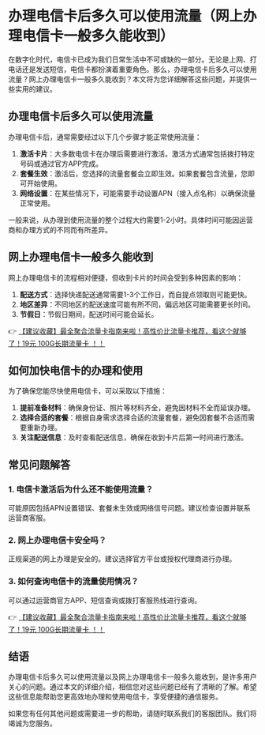 # 办理电信卡后多久可以使用流量（网上办理电信卡一般多久能收到）

在数字化时代，电信卡已成为我们日常生活中不可或缺的一部分。无论是上网、打电话还是发送短信，电信卡都扮演着重要角色。那么，办理电信卡后多久可以使用流量？网上办理电信卡一般多久能收到？本文将为您详细解答这些问题，并提供一些实用的建议。

## 办理电信卡后多久可以使用流量

办理电信卡后，通常需要经过以下几个步骤才能正常使用流量：

1. **激活卡片**：大多数电信卡在办理后需要进行激活。激活方式通常包括拨打特定号码或通过官方APP完成。
2. **套餐生效**：激活后，您选择的流量套餐会立即生效。如果套餐包含流量，您即可开始使用。
3. **网络设置**：在某些情况下，可能需要手动设置APN（接入点名称）以确保流量正常使用。

一般来说，从办理到使用流量的整个过程大约需要1-2小时。具体时间可能因运营商和办理方式的不同而有所差异。

## 网上办理电信卡一般多久能收到

网上办理电信卡的流程相对便捷，但收到卡片的时间会受到多种因素的影响：

1. **配送方式**：选择快递配送通常需要1-3个工作日，而自提点领取则可能更快。
2. **地区差异**：不同地区的配送速度可能有所不同，偏远地区可能需要更长时间。
3. **节假日**：节假日期间，配送时间可能会延长。

👉 [【建议收藏】最全聚合流量卡指南来啦！高性价比流量卡推荐，看这个就够了！19元 100G长期流量卡 ！！](https://bit.ly/Liuliangka)

## 如何加快电信卡的办理和使用

为了确保您能尽快使用电信卡，可以采取以下措施：

1. **提前准备材料**：确保身份证、照片等材料齐全，避免因材料不全而延误办理。
2. **选择合适的套餐**：根据自身需求选择合适的流量套餐，避免因套餐不合适而需要重新办理。
3. **关注配送信息**：及时查看配送信息，确保在收到卡片后第一时间进行激活。

## 常见问题解答

### 1. 电信卡激活后为什么还不能使用流量？
可能原因包括APN设置错误、套餐未生效或网络信号问题。建议检查设置并联系运营商客服。

### 2. 网上办理电信卡安全吗？
正规渠道的网上办理是安全的。建议选择官方平台或授权代理商进行办理。

### 3. 如何查询电信卡的流量使用情况？
可以通过运营商官方APP、短信查询或拨打客服热线进行查询。

👉 [【建议收藏】最全聚合流量卡指南来啦！高性价比流量卡推荐，看这个就够了！19元 100G长期流量卡 ！！](https://bit.ly/Liuliangka)

## 结语

办理电信卡后多久可以使用流量以及网上办理电信卡一般多久能收到，是许多用户关心的问题。通过本文的详细介绍，相信您对这些问题已经有了清晰的了解。希望这些信息能帮助您更高效地办理和使用电信卡，享受便捷的通信服务。

如果您有任何其他问题或需要进一步的帮助，请随时联系我们的客服团队。我们将竭诚为您服务。